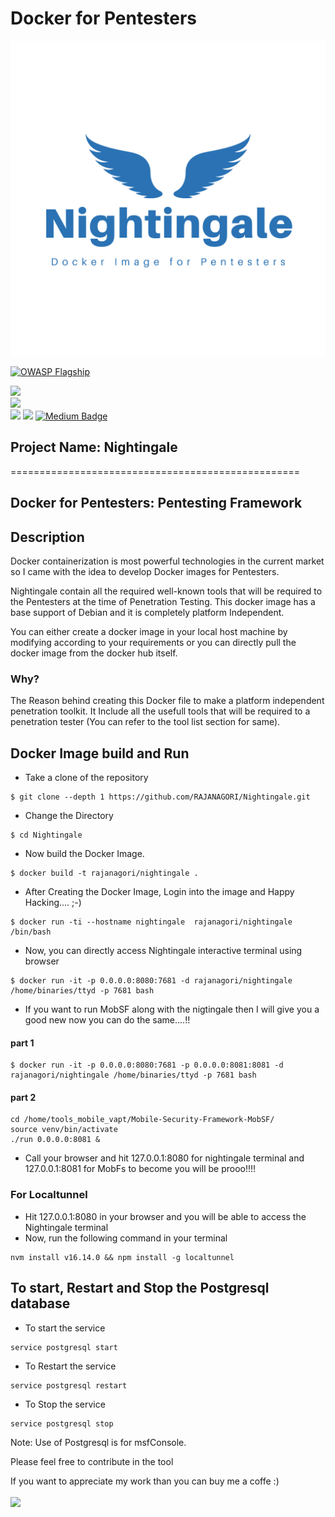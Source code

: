 # Docker for Pentesters

![Nightingale Logo](https://raw.githubusercontent.com/OWASP/www-project-nightingale/main/assets/images/Nightingale.png)

[![OWASP Flagship](https://img.shields.io/badge/owasp-flagship%20project-48A646.svg)](https://www.owasp.org/index.php/Category:OWASP_Project#tab=Project_Inventory)<br>

![](https://img.shields.io/github/followers/RAJANAGORI?style=social)<br>
![](https://img.shields.io/github/stars/RAJANAGORI?style=social)<br>
[![](https://img.shields.io/badge/-Follow-black?style=social&logo=Linkedin)](https://www.linkedin.com/in/raja-nagori/) [![](https://img.shields.io/twitter/follow/RajaNagori7?style=social&label=Follow)](https://twitter.com/RajaNagori7)
[![Medium Badge](https://img.shields.io/badge/-@rajanagori-03a57a?style=flat-square&labelColor=000000&logo=Medium&link=https://medium.com/@rajanagori)](https://medium.com/@rajanagori)

## Project Name: Nightingale
==================================================
## Docker for Pentesters: Pentesting Framework 

## Description
Docker containerization is most powerful technologies in the current market so I came with the idea to develop Docker images for Pentesters.

Nightingale contain all the required well-known tools that will be required to the Pentesters at the time of Penetration Testing. This docker image has a base support of Debian and it is completely platform Independent.

You can either create a docker image in your local host machine by modifying according to your requirements or you can directly pull the docker image from the docker hub itself.

### Why? 
The Reason behind creating this Docker file to make a platform independent penetration toolkit. It Include all the usefull tools that will be required to a penetration tester
(You can refer to the tool list section for same).
## Docker Image build and Run 
- Take a clone of the repository
```
$ git clone --depth 1 https://github.com/RAJANAGORI/Nightingale.git
```
- Change the Directory
```
$ cd Nightingale
```
- Now build the Docker Image.
```
$ docker build -t rajanagori/nightingale .
```
- After Creating the Docker Image, Login into the image and Happy Hacking.... ;-)
```
$ docker run -ti --hostname nightingale  rajanagori/nightingale /bin/bash
```
- Now, you can directly access Nightingale interactive terminal using browser
```
$ docker run -it -p 0.0.0.0:8080:7681 -d rajanagori/nightingale /home/binaries/ttyd -p 7681 bash
```
- If you want to run MobSF along with the nigtingale then I will give you a good new now you can do the same....!!
#### part 1
```
$ docker run -it -p 0.0.0.0:8080:7681 -p 0.0.0.0:8081:8081 -d rajanagori/nightingale /home/binaries/ttyd -p 7681 bash
```
#### part 2
```
cd /home/tools_mobile_vapt/Mobile-Security-Framework-MobSF/
source venv/bin/activate
./run 0.0.0.0:8081 &
```
- Call your browser and hit 127.0.0.1:8080 for nightingale terminal and 127.0.0.1:8081 for MobFs to become you will be prooo!!!!

### For Localtunnel
- Hit 127.0.0.1:8080 in your browser and you will be able to access the Nightingale terminal
- Now, run the following command in your terminal
```
nvm install v16.14.0 && npm install -g localtunnel
```
## To start, Restart and Stop the Postgresql database 
- To start the service
```
service postgresql start
```
- To Restart the service
```
service postgresql restart
```
- To Stop the service
```
service postgresql stop
```
Note: Use of Postgresql is for msfConsole.

Please feel free to contribute in the tool


If you want to appreciate my work than you can buy me a coffe :)<br><br>
<a href="https://www.buymeacoffee.com/rajanagori"><img src="https://img.buymeacoffee.com/button-api/?text=Buy me a coffee&emoji=🍵&slug=rajanagori&button_colour=5F7FFF&font_colour=ffffff&font_family=Arial&outline_colour=000000&coffee_colour=FFDD00"></a>
